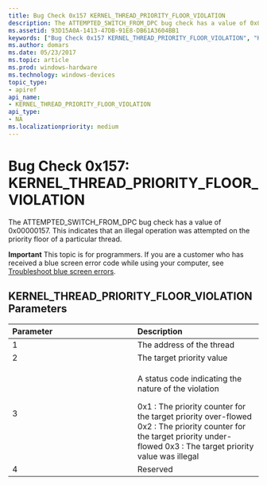 ```yaml
---
title: Bug Check 0x157 KERNEL_THREAD_PRIORITY_FLOOR_VIOLATION
description: The ATTEMPTED_SWITCH_FROM_DPC bug check has a value of 0x00000157. This indicates that an illegal operation was attempted on the priority floor of a particular thread.
ms.assetid: 93D15A0A-1413-47DB-91E8-DB61A3604BB1
keywords: ["Bug Check 0x157 KERNEL_THREAD_PRIORITY_FLOOR_VIOLATION", "KERNEL_THREAD_PRIORITY_FLOOR_VIOLATION"]
ms.author: domars
ms.date: 05/23/2017
ms.topic: article
ms.prod: windows-hardware
ms.technology: windows-devices
topic_type:
- apiref
api_name:
- KERNEL_THREAD_PRIORITY_FLOOR_VIOLATION
api_type:
- NA
ms.localizationpriority: medium
---
```


# Bug Check 0x157: KERNEL\_THREAD\_PRIORITY\_FLOOR\_VIOLATION


The ATTEMPTED\_SWITCH\_FROM\_DPC bug check has a value of 0x00000157. This indicates that an illegal operation was attempted on the priority floor of a particular thread.

**Important** This topic is for programmers. If you are a customer who has received a blue screen error code while using your computer, see [Troubleshoot blue screen errors](http://windows.microsoft.com/windows-10/troubleshoot-blue-screen-errors).

## KERNEL\_THREAD\_PRIORITY\_FLOOR\_VIOLATION Parameters


<table>
<colgroup>
<col width="50%" />
<col width="50%" />
</colgroup>
<thead>
<tr class="header">
<th align="left">Parameter</th>
<th align="left">Description</th>
</tr>
</thead>
<tbody>
<tr class="odd">
<td align="left">1</td>
<td align="left">The address of the thread</td>
</tr>
<tr class="even">
<td align="left">2</td>
<td align="left">The target priority value</td>
</tr>
<tr class="odd">
<td align="left">3</td>
<td align="left"><p>A status code indicating the nature of the violation</p>
0x1 : The priority counter for the target priority over-flowed
0x2 : The priority counter for the target priority under-flowed
0x3 : The target priority value was illegal</td>
</tr>
<tr class="even">
<td align="left">4</td>
<td align="left">Reserved</td>
</tr>
</tbody>
</table>

 

 

 




